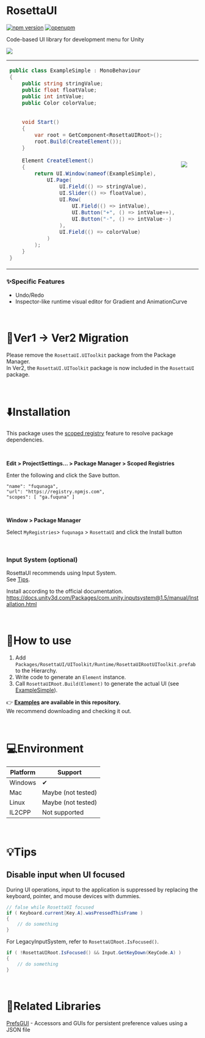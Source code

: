 # RosettaUI

[![npm version](https://badge.fury.io/js/ga.fuquna.rosettaui.svg)](https://badge.fury.io/js/ga.fuquna.rosettaui)
[![openupm](https://img.shields.io/npm/v/ga.fuquna.rosettaui?label=openupm&registry_uri=https://package.openupm.com)](https://openupm.com/packages/ga.fuquna.rosettaui/)

Code-based UI library for development menu for Unity

<img src="https://github.com/user-attachments/assets/4313a51f-e319-457b-a227-a0caf4d0f908" />



<table>
<tr>
<td>
    
```csharp
public class ExampleSimple : MonoBehaviour
{
    public string stringValue;
    public float floatValue;
    public int intValue;
    public Color colorValue;

    
    void Start()
    {
        var root = GetComponent<RosettaUIRoot>();
        root.Build(CreateElement());
    }

    Element CreateElement()
    {
        return UI.Window(nameof(ExampleSimple),
            UI.Page(
                UI.Field(() => stringValue),
                UI.Slider(() => floatValue),
                UI.Row(
                    UI.Field(() => intValue),
                    UI.Button("+", () => intValue++),
                    UI.Button("-", () => intValue--)
                ),
                UI.Field(() => colorValue)
            )
        );
    }
}
```
</td>
<td width="50%">
    
<img src="https://github.com/user-attachments/assets/16f31cf9-5608-4acc-8629-6c22bc8ef261" />

</td>
</tr>

</table>

### ✨Specific Features

- Undo/Redo
- Inspector-like runtime visual editor for Gradient and AnimationCurve

<br>

# 🔄Ver1 → Ver2 Migration

Please remove the `RosettaUI.UIToolkit` package from the Package Manager.  
In Ver2, the `RosettaUI.UIToolkit` package is now included in the `RosettaUI` package.

<br>

# ⬇️Installation

This package uses the [scoped registry] feature to resolve package
dependencies. 

[scoped registry]: https://docs.unity3d.com/Manual/upm-scoped.html


<br>

**Edit > ProjectSettings... > Package Manager > Scoped Registries**

Enter the following and click the Save button.

```
"name": "fuqunaga",
"url": "https://registry.npmjs.com",
"scopes": [ "ga.fuquna" ]
```

<br>

**Window > Package Manager**

Select `MyRegistries`> `fuqunaga` > `RosettaUI` and click the Install button

<br>

### Input System (optional)

RosettaUI recommends using Input System.  
See [Tips](#disable-keyboard-input-when-typing-in-ui).

Install according to the official documentation.  
https://docs.unity3d.com/Packages/com.unity.inputsystem@1.5/manual/Installation.html


<br>

# 🚀How to use

1. Add `Packages/RosettaUI/UIToolkit/Runtime/RosettaUIRootUIToolkit.prefab` to the Hierarchy.
1. Write code to generate an `Element` instance.
1. Call `RosettaUIRoot.Build(Element)` to generate the actual UI (see [ExampleSimple]).


[ExampleSimple]: Assets/Example/ExampleSimple.cs

👉 <b>[Examples](Assets/Scenes) are available in this repository.</b>  
We recommend downloading and checking it out.

<br>

# 💻Environment

| Platform | Support            |
| -------- |--------------------|
| Windows  | ✔                  |
| Mac      | Maybe (not tested) |
| Linux    | Maybe (not tested) |
| IL2CPP   | Not supported      |

<br>

# 💡️Tips

## Disable input when UI focused

During UI operations, input to the application is suppressed by replacing the keyboard, pointer, and mouse devices with dummies.

```csharp
// false while RosettaUI focused
if ( Keyboard.current[Key.A].wasPressedThisFrame )
{
    // do something
}
```

For LegacyInputSystem, refer to `RosettaUIRoot.IsFocused()`.
```csharp
if ( !RosettaUIRoot.IsFocused() && Input.GetKeyDown(KeyCode.A) )
{
    // do something
}
```

<br>

# 🔎Related Libraries

[PrefsGUI](https://github.com/fuqunaga/PrefsGUI) - Accessors and GUIs for persistent preference values using a JSON file
